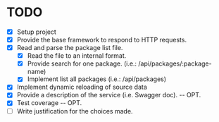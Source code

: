 TODO
======

  * [X] Setup project
  * [X] Provide the base framework to respond to HTTP requests.
  * [X] Read and parse the package list file.
    * [X] Read the file to an internal format.
    * [X] Provide search for one package. (i.e.: /api/packages/:package-name)
    * [X] Implement list all packages (i.e.: /api/packages)
  * [X] Implement dynamic reloading of source data
  * [X] Provide a description of the service (i.e. Swagger doc). -- OPT.
  * [X] Test coverage -- OPT.
  * [ ] Write justification for the choices made.
